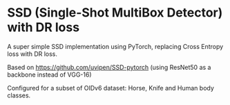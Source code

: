 # SSD (Single-Shot MultiBox Detector) with DR loss
 
A super simple SSD implementation using PyTorch, replacing Cross Entropy loss with DR loss.

Based on https://github.com/uvipen/SSD-pytorch (using ResNet50 as a backbone instead of VGG-16)

Configured for a subset of OIDv6 dataset: Horse, Knife and Human body classes.
